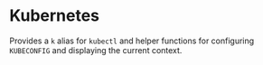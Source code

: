 # Kubernetes

Provides a `k` alias for `kubectl` and helper functions for configuring `KUBECONFIG` and displaying the current context.
